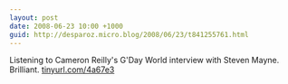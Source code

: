 ```yaml
---
layout: post
date: 2008-06-23 10:00 +1000
guid: http://desparoz.micro.blog/2008/06/23/t841255761.html
---
```

Listening to Cameron Reilly's G'Day World interview with Steven Mayne.  Brilliant.  [tinyurl.com/4a67e3](http://tinyurl.com/4a67e3)
